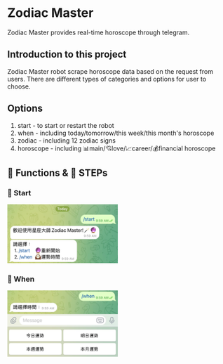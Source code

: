 # Zodiac Master
Zodiac Master provides real-time horoscope through telegram.

## Introduction to this project
Zodiac Master robot scrape horoscope data based on the request from users.
There are different types of categories and options for user to choose.

## Options
1. start - to start or restart the robot
2. when - including today/tomorrow/this week/this month's horoscope
3. zodiac - including 12 zodiac signs
4. horoscope - including 📊main/💘love/📈career/💰financial horoscope

## 🔧 Functions & 🚶 STEPs
### :traffic_light: Start
<img src="demo_imgs\start.jpg" width=50%/>

### :calendar: When
<img src="demo_imgs\when.jpg" width=50%/>
